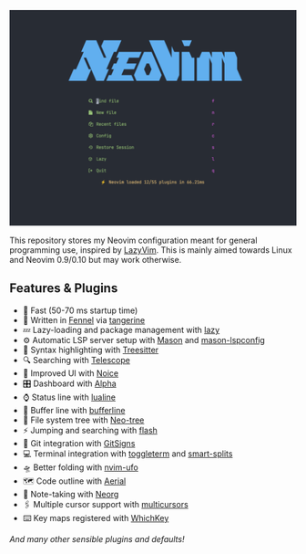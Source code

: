 ![Neovim dashboard](screenshots/dashboard.png)

This repository stores my Neovim configuration meant for general programming use, inspired by [LazyVim](https://www.lazyvim.org). This is mainly aimed towards Linux and Neovim 0.9/0.10 but may work otherwise.

## Features & Plugins

- 🚀 Fast (50-70 ms startup time)
- 🍊 Written in [Fennel](https://fennel-lang.org) via [tangerine](https://github.com/udayvir-singh/tangerine.nvim)
- 💤 Lazy-loading and package management with [lazy](https://github.com/folke/lazy.nvim)
- ⚙️  Automatic LSP server setup with [Mason](https://github.com/williamboman/mason.nvim) and [mason-lspconfig](https://github.com/williamboman/mason-lspconfig.nvim)
- 🌳 Syntax highlighting with [Treesitter](https://github.com/nvim-treesitter/nvim-treesitter)
- 🔍 Searching with [Telescope](https://github.com/nvim-telescope/telescope.nvim)
- 💄 Improved UI with [Noice](https://github.com/folke/noice.nvim)
- 🎛️ Dashboard with [Alpha](https://github.com/goolord/alpha-nvim)
- ⌚ Status line with [lualine](https://github.com/nvim-lualine/lualine.nvim)
- 📑 Buffer line with [bufferline](https://github.com/akinsho/bufferline.nvim)
- 📁 File system tree with [Neo-tree](https://github.com/nvim-neo-tree/neo-tree.nvim)
- ⚡ Jumping and searching with [flash](https://github.com/folke/flash.nvim)
- 🛑 Git integration with [GitSigns](https://github.com/lewis6991/gitsigns.nvim)
- 💻 Terminal integration with [toggleterm](https://github.com/akinsho/toggleterm.nvim) and [smart-splits](https://github.com/mrjones2014/smart-splits.nvim)
- 🛸 Better folding with [nvim-ufo](https://github.com/kevinhwang91/nvim-ufo)
- 🗺️ Code outline with [Aerial](https://github.com/stevearc/aerial.nvim)
- 📝 Note-taking with [Neorg](https://github.com/nvim-neorg/neorg)
- 🖇️  Multiple cursor support with [multicursors](https://github.com/smoka7/multicursors.nvim)
- ⌨️ Key maps registered with [WhichKey](https://github.com/folke/which-key.nvim)

*And many other sensible plugins and defaults!*
